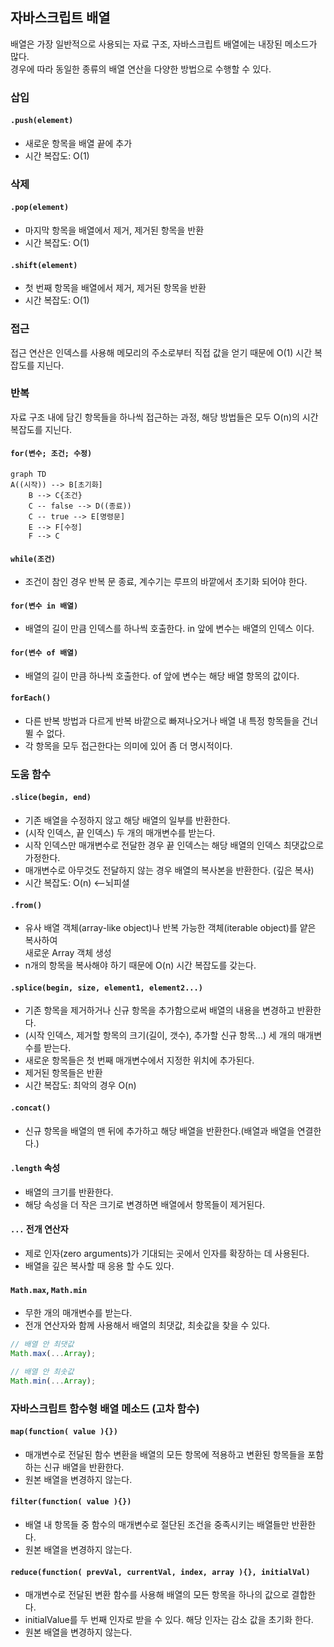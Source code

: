 ## 자바스크립트 배열

배열은 가장 일반적으로 사용되는 자료 구조, 자바스크립트 배열에는 내장된 메소드가 많다.  
경우에 따라 동일한 종류의 배열 연산을 다양한 방법으로 수행할 수 있다.

### 삽입

#### `.push(element)`
  - 새로운 항목을 배열 끝에 추가
  - 시간 복잡도: O(1)

### 삭제

#### `.pop(element)`
  - 마지막 항목을 배열에서 제거, 제거된 항목을 반환
  - 시간 복잡도: O(1)

#### `.shift(element)`
  - 첫 번째 항목을 배열에서 제거, 제거된 항목을 반환
  - 시간 복잡도: O(1)

### 접근
접근 연산은 인덱스를 사용해 메모리의 주소로부터 직접 값을 얻기 때문에 O(1) 시간 복잡도를 지닌다.

### 반복
자료 구조 내에 담긴 항목들을 하나씩 접근하는 과정, 해당 방법들은 모두 O(n)의 시간 복잡도를 지닌다.


#### `for(변수; 조건; 수정)`
```mermaid
graph TD
A((시작)) --> B[초기화]
    B --> C{조건}
    C -- false --> D((종료))
    C -- true --> E[명령문] 
    E --> F[수정]
    F --> C
```

#### `while(조건)`
- 조건이 참인 경우 반복 문 종료, 계수기는 루프의 바깥에서 초기화 되어야 한다.

#### `for(변수 in 배열)`
- 배열의 길이 만큼 인덱스를 하나씩 호출한다. in 앞에 변수는 배열의 인덱스 이다.

#### `for(변수 of 배열)`
- 배열의 길이 만큼 하나씩 호출한다. of 앞에 변수는 해당 배열 항목의 값이다.

#### `forEach()`
- 다른 반복 방법과 다르게 반복 바깥으로 빠져나오거나 배열 내 특정 항목들을 건너뛸 수 없다.  
- 각 항목을 모두 접근한다는 의미에 있어 좀 더 명시적이다.



### 도움 함수  

#### `.slice(begin, end)`
- 기존 배열을 수정하지 않고 해당 배열의 일부를 반환한다.
- (시작 인덱스, 끝 인덱스) 두 개의 매개변수를 받는다.
- 시작 인덱스만 매개변수로 전달한 경우 끝 인덱스는 해당 배열의 인덱스 최댓값으로 가정한다.
- 매개변수로 아무것도 전달하지 않는 경우 배열의 복사본을 반환한다. (깊은 복사)
- 시간 복잡도: O(n)  <--뇌피셜

#### `.from()`
- 유사 배열 객체(array-like object)나 반복 가능한 객체(iterable object)를 얕은 복사하여  
새로운 Array 객체 생성
- n개의 항목을 복사해야 하기 때문에 O(n) 시간 복잡도를 갖는다.

#### `.splice(begin, size, element1, element2...)`
- 기존 항목을 제거하거나 신규 항목을 추가함으로써 배열의 내용을 변경하고 반환한다.
- (시작 인덱스, 제거할 항목의 크기(길이, 갯수), 추가할 신규 항목...) 세 개의 매개변수를 받는다.
- 새로운 항목들은 첫 번째 매개변수에서 지정한 위치에 추가된다.
- 제거된 항목들은 반환
- 시간 복잡도: 최악의 경우 O(n)

#### `.concat()`
- 신규 항목을 배열의 맨 뒤에 추가하고 해당 배열을 반환한다.(배열과 배열을 연결한다.)

#### `.length` 속성
- 배열의 크기를 반환한다.
- 해당 속성을 더 작은 크기로 변경하면 배열에서 항목들이 제거된다.

#### `...` 전개 연산자
- 제로 인자(zero arguments)가 기대되는 곳에서 인자를 확장하는 데 사용된다.
- 배열을 깊은 복사할 때 응용 할 수도 있다.

#### `Math.max`, `Math.min`
- 무한 개의 매개변수를 받는다.
- 전개 연산자와 함께 사용해서 배열의 최댓값, 최솟값을 찾을 수 있다.

```javascript
// 배열 안 최댓값
Math.max(...Array);

// 배열 안 최솟값
Math.min(...Array);
```

### 자바스크립트 함수형 배열 메소드 (고차 함수)
#### `map(function( value ){})`
- 매개변수로 전달된 함수 변환을 배열의 모든 항목에 적용하고 변환된 항목들을 포함하는 신규 배열을 반환한다.
- 원본 배열을 변경하지 않는다.

#### `filter(function( value ){})`
- 배열 내 항목들 중 함수의 매개변수로 절단된 조건을 중족시키는 배열들만 반환한다.
- 원본 배열을 변경하지 않는다.

#### `reduce(function( prevVal, currentVal, index, array ){}, initialVal)`
- 매개변수로 전달된 변환 함수를 사용해 배열의 모든 항목을 하나의 값으로 결합한다.
- initialValue를 두 번째 인자로 받을 수 있다. 해당 인자는 감소 값을 초기화 한다.
- 원본 배열을 변경하지 않는다.
